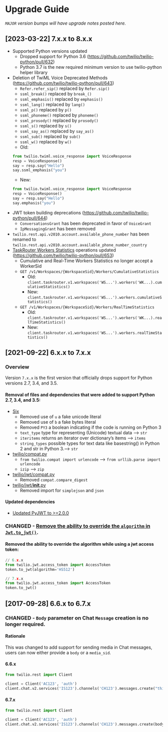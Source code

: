 # Upgrade Guide

_`MAJOR` version bumps will have upgrade notes
posted here._

[2023-03-22] 7.x.x to 8.x.x
---------------------------

- Supported Python versions updated
    - Dropped support for Python 3.6 (https://github.com/twilio/twilio-python/pull/632)
    - Python 3.7 is the new required minimum version to use twilio-python helper library
- Deletion of TwiML Voice Deprecated Methods (https://github.com/twilio/twilio-python/pull/643)
    - `Refer.refer_sip()` replaced by `Refer.sip()`
    - `ssml_break()` replaced by `break_()`
    - `ssml_emphasis()` replaced by `emphasis()`
    - `ssml_lang()` replaced by `lang()`
    - `ssml_p()` replaced by `p()`
    - `ssml_phoneme()` replaced by `phoneme()`
    - `ssml_prosody()` replaced by `prosody()`
    - `ssml_s()` replaced by `s()`
    - `ssml_say_as()` replaced by `say_as()`
    - `ssml_sub()` replaced by `sub()`
    - `ssml_w()` replaced by `w()`
    - Old:
    ```python
    from twilio.twiml.voice_response import VoiceResponse
    resp = VoiceResponse()
    say = resp.say("Hello")
    say.ssml_emphasis("you")
    ```
    - New:
    ```python
    from twilio.twiml.voice_response import VoiceResponse
    resp = VoiceResponse()
    say = resp.say("Hello")
    say.emphasis("you")
    ```
- JWT token building deprecations (https://github.com/twilio/twilio-python/pull/644)
    - `ConversationsGrant` has been deprecated in favor of `VoiceGrant`
    - `IpMessagingGrant` has been removed
- `twilio.rest.api.v2010.account.available_phone_number` has been renamed to `twilio.rest.api.v2010.account.available_phone_number_country`
- [TaskRouter Workers Statistics](https://www.twilio.com/docs/taskrouter/api/worker/statistics) operations updated (https://github.com/twilio/twilio-python/pull/653)
    - Cumulative and Real-Time Workers Statistics no longer accept a WorkerSid
    - `GET /v1/Workspaces/{WorkspaceSid}/Workers/CumulativeStatistics`
        - Old: `client.taskrouter.v1.workspaces('WS...').workers('WK...).cumulativeStatistics()`
        - New: `client.taskrouter.v1.workspaces('WS...').workers.cumulativeStatistics()`
    - `GET /v1/Workspaces/{WorkspaceSid}/Workers/RealTimeStatistics`
        - Old: `client.taskrouter.v1.workspaces('WS...').workers('WK...).realTimeStatistics()`
        - New: `client.taskrouter.v1.workspaces('WS...').workers.realTimeStatistics()`

[2021-09-22] 6.x.x to 7.x.x
---------------------------
### Overview
Version `7.x.x` is the first version that officially drops support for Python versions 2.7, 3.4, and 3.5.
#### Removal of files and dependencies that were added to support Python 2.7, 3.4, and 3.5:
- [Six](https://github.com/twilio/twilio-python/pull/560/files#diff-4d7c51b1efe9043e44439a949dfd92e5827321b34082903477fd04876edb7552L4)
    - Removed use of `u` a fake unicode literal
    - Removed use of `b` a fake bytes literal
    - Removed `PY3` a boolean indicating if the code is running on Python 3
    - `text_type` type for representing (Unicode) textual data --> `str`
    - `iteritems` returns an iterator over dictionary’s items --> `items`
    - `string_types` possible types for text data like basestring() in Python 2 and str in Python 3.--> `str`
- [twilio/compat.py](https://github.com/twilio/twilio-python/pull/560/files?file-filters%5B%5D=.md&file-filters%5B%5D=.py&file-filters%5B%5D=.toml&file-filters%5B%5D=.txt&file-filters%5B%5D=.yml&file-filters%5B%5D=No+extension#diff-e327449701a8717c94e1a084cdfc7dbf334c634cddf3867058b8f991d2de52c1L1)
    - `from twilio.compat import urlencode` --> `from urllib.parse import urlencode`
    - `izip` --> `zip`
- [twilio/jwt/compat.py](https://github.com/twilio/twilio-python/pull/560/files?file-filters%5B%5D=.md&file-filters%5B%5D=.py&file-filters%5B%5D=.toml&file-filters%5B%5D=.txt&file-filters%5B%5D=.yml&file-filters%5B%5D=No+extension#diff-03276a6bdd4ecdf37ab6bedf60032dd05f640e1b470e4353badc787d80ba73d5L1)
    - Removed `compat.compare_digest`
- [twilio/jwt/__init__.py](https://github.com/twilio/twilio-python/pull/560/files?file-filters%5B%5D=.ini&file-filters%5B%5D=.py&file-filters%5B%5D=.yml#diff-9152dd65476e69cc34a307781d5cef195070f48da5670ed0934fd34a9ac91150L12-L16)
    - Removed import for `simplejson` and `json`

#### Updated dependencies
- [Updated PyJWT to >=2.0.0](https://github.com/twilio/twilio-python/pull/560/files#diff-4d7c51b1efe9043e44439a949dfd92e5827321b34082903477fd04876edb7552L6)

### CHANGED - [Remove the ability to override the `algorithm` in `Jwt.to_jwt()`](https://github.com/twilio/twilio-python/pull/560/commits/dab158f429015e0894217d6503f55b517c27c474).
#### Removed the ability to override the algorithm while using a jwt access token:
```python
// 6.x.x
from twilio.jwt.access_token import AccessToken
token.to_jwt(algorithm='HS512')
```
```python
// 7.x.x
from twilio.jwt.access_token import AccessToken
token.to_jwt()
```

[2017-09-28] 6.6.x to 6.7.x
---------------------------

### CHANGED - `Body` parameter on Chat `Message` creation is no longer required.

#### Rationale
This was changed to add support for sending media in Chat messages, users can now either provide a `body` or a `media_sid`.

#### 6.6.x
```python
from twilio.rest import Client

client = Client('AC123', 'auth')
client.chat.v2.services('IS123').channels('CH123').messages.create("this is the body")
```

#### 6.7.x
```python
from twilio.rest import Client

client = Client('AC123', 'auth')
client.chat.v2.services('IS123').channels('CH123').messages.create(body="this is the body")
```
